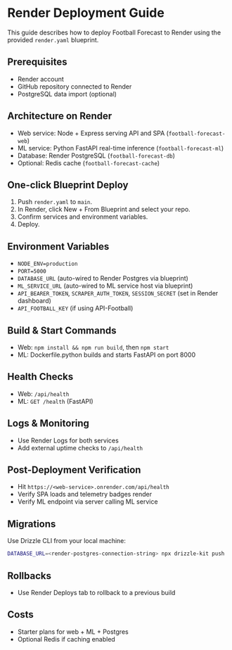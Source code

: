 # Render Deployment Guide

This guide describes how to deploy Football Forecast to Render using the provided `render.yaml` blueprint.

## Prerequisites
- Render account
- GitHub repository connected to Render
- PostgreSQL data import (optional)

## Architecture on Render
- Web service: Node + Express serving API and SPA (`football-forecast-web`)
- ML service: Python FastAPI real-time inference (`football-forecast-ml`)
- Database: Render PostgreSQL (`football-forecast-db`)
- Optional: Redis cache (`football-forecast-cache`)

## One-click Blueprint Deploy
1. Push `render.yaml` to `main`.
2. In Render, click New + From Blueprint and select your repo.
3. Confirm services and environment variables.
4. Deploy.

## Environment Variables
- `NODE_ENV=production`
- `PORT=5000`
- `DATABASE_URL` (auto-wired to Render Postgres via blueprint)
- `ML_SERVICE_URL` (auto-wired to ML service host via blueprint)
- `API_BEARER_TOKEN`, `SCRAPER_AUTH_TOKEN`, `SESSION_SECRET` (set in Render dashboard)
- `API_FOOTBALL_KEY` (if using API-Football)

## Build & Start Commands
- Web: `npm install && npm run build`, then `npm start`
- ML: Dockerfile.python builds and starts FastAPI on port 8000

## Health Checks
- Web: `/api/health`
- ML: `GET /health` (FastAPI)

## Logs & Monitoring
- Use Render Logs for both services
- Add external uptime checks to `/api/health`

## Post-Deployment Verification
- Hit `https://<web-service>.onrender.com/api/health`
- Verify SPA loads and telemetry badges render
- Verify ML endpoint via server calling ML service

## Migrations
Use Drizzle CLI from your local machine:
```bash
DATABASE_URL=<render-postgres-connection-string> npx drizzle-kit push
```

## Rollbacks
- Use Render Deploys tab to rollback to a previous build

## Costs
- Starter plans for web + ML + Postgres
- Optional Redis if caching enabled
